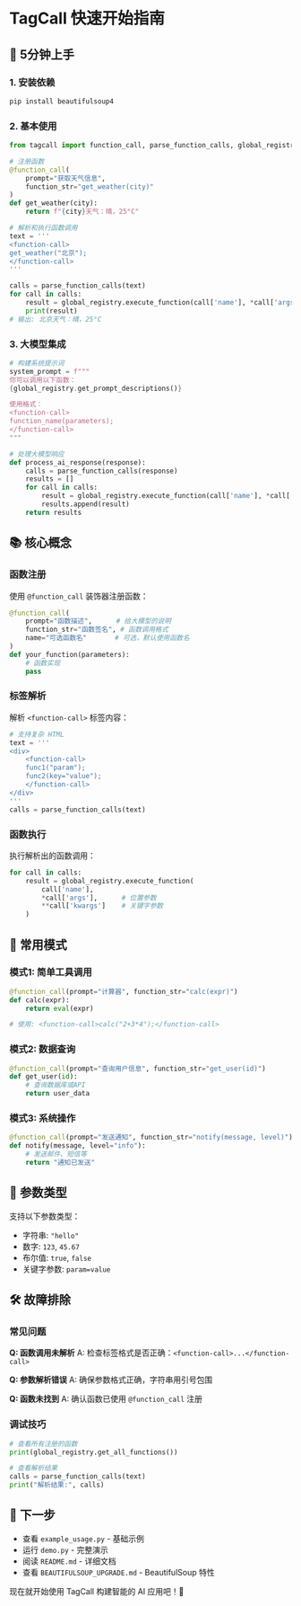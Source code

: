# TagCall 快速开始指南

## 🚀 5分钟上手

### 1. 安装依赖
```bash
pip install beautifulsoup4
```

### 2. 基本使用
```python
from tagcall import function_call, parse_function_calls, global_registry

# 注册函数
@function_call(
    prompt="获取天气信息",
    function_str="get_weather(city)"
)
def get_weather(city):
    return f"{city}天气：晴，25°C"

# 解析和执行函数调用
text = '''
<function-call>
get_weather("北京");
</function-call>
'''

calls = parse_function_calls(text)
for call in calls:
    result = global_registry.execute_function(call['name'], *call['args'])
    print(result)
# 输出: 北京天气：晴，25°C
```

### 3. 大模型集成
```python
# 构建系统提示词
system_prompt = f"""
你可以调用以下函数：
{global_registry.get_prompt_descriptions()}

使用格式：
<function-call>
function_name(parameters);
</function-call>
"""

# 处理大模型响应
def process_ai_response(response):
    calls = parse_function_calls(response)
    results = []
    for call in calls:
        result = global_registry.execute_function(call['name'], *call['args'], **call['kwargs'])
        results.append(result)
    return results
```

## 📚 核心概念

### 函数注册
使用 `@function_call` 装饰器注册函数：
```python
@function_call(
    prompt="函数描述",      # 给大模型的说明
    function_str="函数签名", # 函数调用格式
    name="可选函数名"       # 可选，默认使用函数名
)
def your_function(parameters):
    # 函数实现
    pass
```

### 标签解析
解析 `<function-call>` 标签内容：
```python
# 支持复杂 HTML
text = '''
<div>
    <function-call>
    func1("param");
    func2(key="value");
    </function-call>
</div>
'''
calls = parse_function_calls(text)
```

### 函数执行
执行解析出的函数调用：
```python
for call in calls:
    result = global_registry.execute_function(
        call['name'], 
        *call['args'],      # 位置参数
        **call['kwargs']    # 关键字参数
    )
```

## 🎯 常用模式

### 模式1: 简单工具调用
```python
@function_call(prompt="计算器", function_str="calc(expr)")
def calc(expr):
    return eval(expr)

# 使用: <function-call>calc("2+3*4");</function-call>
```

### 模式2: 数据查询
```python
@function_call(prompt="查询用户信息", function_str="get_user(id)")
def get_user(id):
    # 查询数据库或API
    return user_data
```

### 模式3: 系统操作
```python
@function_call(prompt="发送通知", function_str="notify(message, level)")
def notify(message, level="info"):
    # 发送邮件、短信等
    return "通知已发送"
```

## 🔧 参数类型

支持以下参数类型：
- 字符串: `"hello"`
- 数字: `123`, `45.67`
- 布尔值: `true`, `false`
- 关键字参数: `param=value`

## 🛠️ 故障排除

### 常见问题

**Q: 函数调用未解析**
A: 检查标签格式是否正确：`<function-call>...</function-call>`

**Q: 参数解析错误**
A: 确保参数格式正确，字符串用引号包围

**Q: 函数未找到**
A: 确认函数已使用 `@function_call` 注册

### 调试技巧
```python
# 查看所有注册的函数
print(global_registry.get_all_functions())

# 查看解析结果
calls = parse_function_calls(text)
print("解析结果:", calls)
```

## 📖 下一步

- 查看 `example_usage.py` - 基础示例
- 运行 `demo.py` - 完整演示
- 阅读 `README.md` - 详细文档
- 查看 `BEAUTIFULSOUP_UPGRADE.md` - BeautifulSoup 特性

现在就开始使用 TagCall 构建智能的 AI 应用吧！🎉